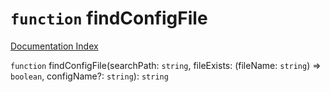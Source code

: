 # `function` findConfigFile

[Documentation Index](../README.md)

`function` findConfigFile(searchPath: `string`, fileExists: (fileName: `string`) => `boolean`, configName?: `string`): `string`

